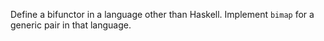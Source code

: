 Define a bifunctor in a language other than Haskell. Implement `bimap` for a generic pair in that language.